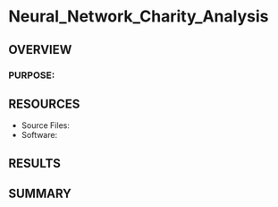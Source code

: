 # Neural_Network_Charity_Analysis

## OVERVIEW
### PURPOSE:  


## RESOURCES
  - Source Files: 
  - Software: 


## RESULTS


## SUMMARY


